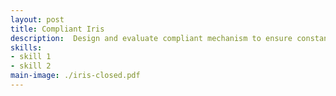 ```yaml
---
layout: post
title: Compliant Iris
description:  Design and evaluate compliant mechanism to ensure constant torque to chronograph escapement.
skills: 
- skill 1
- skill 2
main-image: ./iris-closed.pdf 
---
```

